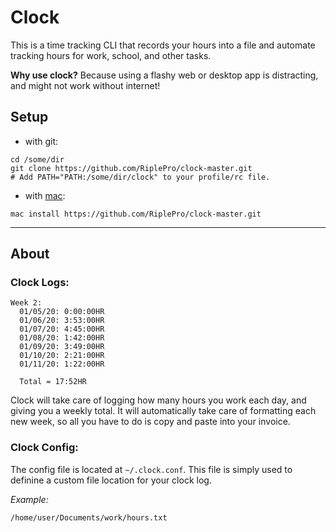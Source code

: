 # Clock

This is a time tracking CLI that records your hours into a file and automate tracking hours for work, school, and other tasks.

**Why use clock?** Because using a flashy web or desktop app is distracting, and might not work without internet!

## Setup
 - with git:
```
cd /some/dir
git clone https://github.com/RiplePro/clock-master.git
# Add PATH="PATH:/some/dir/clock" to your profile/rc file.
```
 - with [mac](https://github.com/Macuyler/mac/blob/master/mac):
```
mac install https://github.com/RiplePro/clock-master.git
```

----------

## About
### Clock Logs:
```
Week 2:
  01/05/20: 0:00:00HR
  01/06/20: 3:53:00HR
  01/07/20: 4:45:00HR
  01/08/20: 1:42:00HR
  01/09/20: 3:49:00HR
  01/10/20: 2:21:00HR
  01/11/20: 1:22:00HR

  Total = 17:52HR
```
Clock will take care of logging how many hours you work each day, and giving you a weekly total. It will automatically take care of formatting each new week, so all you have to do is copy and paste into your invoice.

### Clock Config:
The config file is located at `~/.clock.conf`. This file is simply used to definine a custom file location for your clock log.

*Example:*
```
/home/user/Documents/work/hours.txt
```
